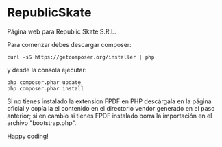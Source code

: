 RepublicSkate
=============

Página web para Republic Skate S.R.L.

Para comenzar debes descargar composer:

```
curl -sS https://getcomposer.org/installer | php
```

 y desde la consola ejecutar: 

```
php composer.phar update
php composer.phar install
```

Si no tienes instalado la extension FPDF en PHP descárgala en la página oficial
y copía la el contenido en el directorio vendor generado en el paso anterior;
si en cambio si tienes FPDF instalado borra la importación en el archivo "bootstrap.php".

Happy coding!